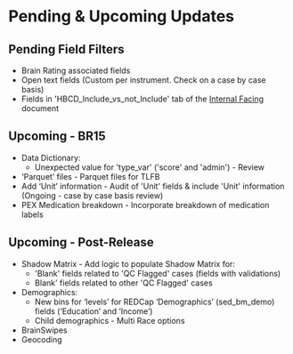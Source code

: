 # Pending & Upcoming Updates
## Pending Field Filters

* Brain Rating associated fields  
* Open text fields (Custom per instrument. Check on a case by case basis)  
* Fields in 'HBCD_Include_vs_not_Include' tab of the [Internal Facing](https://docs.google.com/spreadsheets/d/1qKuhIvogkOCVg-lDk30WKd5tfF0xuy-ChubOBSqOYNQ/edit?gid=1013027810#gid=1013027810) document

## Upcoming - BR15

* Data Dictionary:  
    * Unexpected value for 'type_var' ('score' and 'admin') - Review  
* ‘Parquet’ files - Parquet files for TLFB  
* Add ‘Unit’ information - Audit of 'Unit' fields & include 'Unit' information (Ongoing - case by case basis review)   
* PEX Medication breakdown - Incorporate breakdown of medication labels

## Upcoming - Post-Release
* Shadow Matrix - Add logic to populate Shadow Matrix for:   
    * 'Blank' fields related to 'QC Flagged' cases (fields with validations)  
    * Blank' fields related to other 'QC Flagged' cases  
* Demographics:   
    * New bins for ‘levels’ for REDCap ‘Demographics’ (sed_bm_demo) fields (‘Education’ and ‘Income’)  
    * Child demographics - Multi Race options  
* BrainSwipes  
* Geocoding